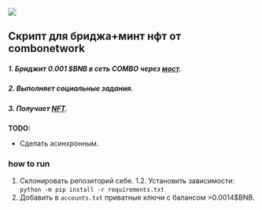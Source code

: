 ![](https://combonetwork.io/images/mint/combostar.png)

## Скрипт для бриджа+минт нфт от combonetwork

##### 1. Бриджит 0.001 $BNB в сеть COMBO через [мост](https://bridge.combonetwork.io/deposit).
##### 2. Выполняет социальные задания.
##### 3. Получает [NFT](https://combotrace.nodereal.io/token/0x20cb10b8f601d4b2c62962bb938554f3824e24f3).


**TODO:**
* Сделать асинхронным.



### how to run

1. Склонировать репозиторий себе.
1.2. Установить зависимости:
```python -m pip install -r requirements.txt```
2. Добавить в ```accounts.txt``` приватные ключи с балансом >0.0014$BNB.